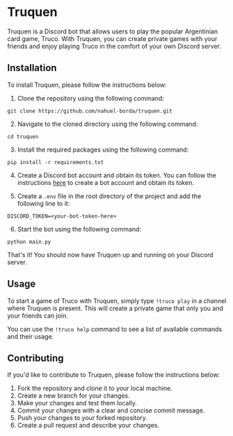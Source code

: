 # Truquen

Truquen is a Discord bot that allows users to play the popular Argentinian card game, Truco. With Truquen, you can create private games with your friends and enjoy playing Truco in the comfort of your own Discord server.

## Installation

To install Truquen, please follow the instructions below:

1. Clone the repository using the following command:
```
git clone https://github.com/nahuel-borda/truquen.git
```
2. Navigate to the cloned directory using the following command:
```
cd truquen
```
3. Install the required packages using the following command:
```
pip install -r requirements.txt
```
4. Create a Discord bot account and obtain its token. You can follow the instructions [here](https://discordjs.guide/preparations/setting-up-a-bot-application.html#creating-your-bot) to create a bot account and obtain its token.

5. Create a `.env` file in the root directory of the project and add the following line to it:
```
DISCORD_TOKEN=<your-bot-token-here>
```
6. Start the bot using the following command:
```
python main.py
```

That's it! You should now have Truquen up and running on your Discord server.

## Usage

To start a game of Truco with Truquen, simply type `!truco play` in a channel where Truquen is present. This will create a private game that only you and your friends can join. 

You can use the `!truco help` command to see a list of available commands and their usage.

## Contributing

If you'd like to contribute to Truquen, please follow the instructions below:

1. Fork the repository and clone it to your local machine.
2. Create a new branch for your changes.
3. Make your changes and test them locally.
4. Commit your changes with a clear and concise commit message.
5. Push your changes to your forked repository.
6. Create a pull request and describe your changes.

